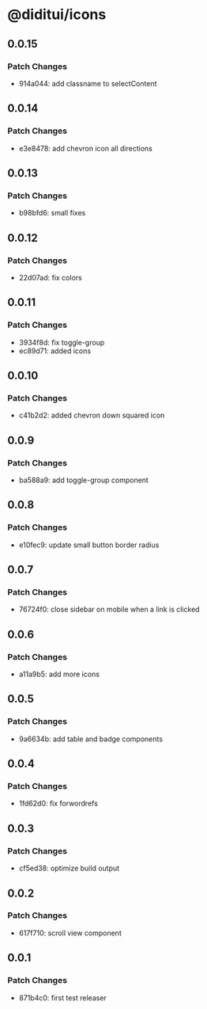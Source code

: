 # @diditui/icons

## 0.0.15

### Patch Changes

- 914a044: add classname to selectContent

## 0.0.14

### Patch Changes

- e3e8478: add chevron icon all directions

## 0.0.13

### Patch Changes

- b98bfd6: small fixes

## 0.0.12

### Patch Changes

- 22d07ad: fix colors

## 0.0.11

### Patch Changes

- 3934f8d: fix toggle-group
- ec89d71: added icons

## 0.0.10

### Patch Changes

- c41b2d2: added chevron down squared icon

## 0.0.9

### Patch Changes

- ba588a9: add toggle-group component

## 0.0.8

### Patch Changes

- e10fec9: update small button border radius

## 0.0.7

### Patch Changes

- 76724f0: close sidebar on mobile when a link is clicked

## 0.0.6

### Patch Changes

- a11a9b5: add more icons

## 0.0.5

### Patch Changes

- 9a6634b: add table and badge components

## 0.0.4

### Patch Changes

- 1fd62d0: fix forwordrefs

## 0.0.3

### Patch Changes

- cf5ed38: optimize build output

## 0.0.2

### Patch Changes

- 617f710: scroll view component

## 0.0.1

### Patch Changes

- 871b4c0: first test releaser
